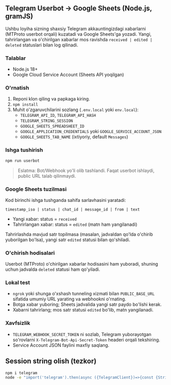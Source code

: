 ## Telegram Userbot → Google Sheets (Node.js, gramJS)

Ushbu loyiha sizning shaxsiy Telegram akkauntingizdagi xabarlarni (MTProto userbot orqali) kuzatadi va Google Sheets'ga yozadi. Yangi, tahrirlangan va o'chirilgan xabarlar mos ravishda `received | edited | deleted` statuslari bilan log qilinadi.

### Talablar
- Node.js 18+
- Google Cloud Service Account (Sheets API yoqilgan)

### O'rnatish
1. Reponi klon qiling va papkaga kiring.
2. `npm install`
3. Muhit o'zgaruvchilarini sozlang (`.env.local` yoki `env.local`):
   - `TELEGRAM_API_ID`, `TELEGRAM_API_HASH`
   - `TELEGRAM_STRING_SESSION`
   - `GOOGLE_SHEETS_SPREADSHEET_ID`
   - `GOOGLE_APPLICATION_CREDENTIALS` yoki `GOOGLE_SERVICE_ACCOUNT_JSON`
   - `GOOGLE_SHEETS_TAB_NAME` (ixtiyoriy, default `Messages`)

### Ishga tushirish
```bash
npm run userbot
```

> Eslatma: Bot/Webhook yo'li olib tashlandi. Faqat userbot ishlaydi, public URL talab qilinmaydi.

### Google Sheets tuzilmasi
Kod birinchi ishga tushganda sahifa sarlavhasini yaratadi:

`timestamp_iso | status | chat_id | message_id | from | text`

- Yangi xabar: status = `received`
- Tahrirlangan xabar: status = `edited` (matn ham yangilanadi)

Tahrirlashda mavjud satr topilmasa (masalan, jadvaldan qo'lda o'chirib yuborilgan bo'lsa), yangi satr `edited` statusi bilan qo'shiladi.

### O'chirish hodisalari
Userbot (MTProto) o'chirilgan xabarlar hodisasini ham yuboradi, shuning uchun jadvalda `deleted` statusi ham qo'yiladi.

### Lokal test
- `ngrok` yoki shunga o'xshash tunneling xizmati bilan `PUBLIC_BASE_URL` sifatida umumiy URL yarating va webhookni o'rnating.
- Botga xabar yuboring; Sheets jadvalida yangi satr paydo bo'lishi kerak.
- Xabarni tahrirlang; mos satr statusi `edited` bo'lib, matn yangilanadi.

### Xavfsizlik
- `TELEGRAM_WEBHOOK_SECRET_TOKEN` ni sozlab, Telegram yuborayotgan so'rovlarni `X-Telegram-Bot-Api-Secret-Token` headeri orqali tekshiring.
- Service Account JSON faylini maxfiy saqlang.

## Session string olish (tezkor)
```bash
npm i telegram
node -e "import('telegram').then(async ({TelegramClient})=>{const {StringSession}=await import('telegram/sessions/index.js');const input=require('readline').createInterface({input:process.stdin,output:process.stdout});const ask=q=>new Promise(r=>input.question(q,r));(async()=>{const apiId=Number(await ask('API_ID: '));const apiHash=await ask('API_HASH: ');const phone=await ask('Phone (+998...): ');const client=new TelegramClient(new StringSession(''),apiId,apiHash,{connectionRetries:5});await client.start({phoneNumber:phone,onError:console.error,code:()=>ask('Code: '),password:()=>ask('2FA Password: ')});console.log('TELEGRAM_STRING_SESSION=',client.session.save());process.exit(0)})()})"
```


